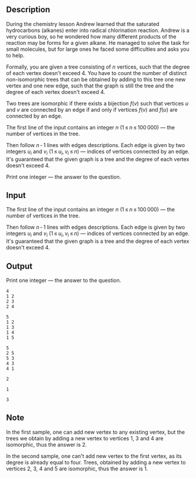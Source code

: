 ## Description

<div><p><span class="tex-font-style-it">During the chemistry lesson Andrew learned that the saturated hydrocarbons (alkanes) enter into radical chlorination reaction. Andrew is a very curious boy, so he wondered how many different products of the reaction may be forms for a given alkane. He managed to solve the task for small molecules, but for large ones he faced some difficulties and asks you to help.</span></p><p>Formally, you are given a tree consisting of <span class="tex-span"><i>n</i></span> vertices, such that the degree of each vertex doesn't exceed <span class="tex-span">4</span>. You have to count the number of distinct non-isomorphic trees that can be obtained by adding to this tree one new vertex and one new edge, such that the graph is still the tree and the degree of each vertex doesn't exceed <span class="tex-span">4</span>.</p><p>Two trees are isomorphic if there exists a bijection <span class="tex-span"><i>f</i>(<i>v</i>)</span> such that vertices <span class="tex-span"><i>u</i></span> and <span class="tex-span"><i>v</i></span> are connected by an edge if and only if vertices <span class="tex-span"><i>f</i>(<i>v</i>)</span> and <span class="tex-span"><i>f</i>(<i>u</i>)</span> are connected by an edge.</p></div><div class="input-specification"><p>The first line of the input contains an integer <span class="tex-span"><i>n</i></span> (<span class="tex-span">1 ≤ <i>n</i> ≤ 100 000</span>)&nbsp;— the number of vertices in the tree.</p><p>Then follow <span class="tex-span"><i>n</i> - 1</span> lines with edges descriptions. Each edge is given by two integers <span class="tex-span"><i>u</i><sub class="lower-index"><i>i</i></sub></span> and <span class="tex-span"><i>v</i><sub class="lower-index"><i>i</i></sub></span> (<span class="tex-span">1 ≤ <i>u</i><sub class="lower-index"><i>i</i></sub>, <i>v</i><sub class="lower-index"><i>i</i></sub> ≤ <i>n</i></span>)&nbsp;— indices of vertices connected by an edge. It's guaranteed that the given graph is a tree and the degree of each vertex doesn't exceed <span class="tex-span">4</span>.</p></div><div class="output-specification"><p>Print one integer&nbsp;— the answer to the question.</p></div>

## Input

<p>The first line of the input contains an integer <span class="tex-span"><i>n</i></span> (<span class="tex-span">1 ≤ <i>n</i> ≤ 100 000</span>)&nbsp;— the number of vertices in the tree.</p><p>Then follow <span class="tex-span"><i>n</i> - 1</span> lines with edges descriptions. Each edge is given by two integers <span class="tex-span"><i>u</i><sub class="lower-index"><i>i</i></sub></span> and <span class="tex-span"><i>v</i><sub class="lower-index"><i>i</i></sub></span> (<span class="tex-span">1 ≤ <i>u</i><sub class="lower-index"><i>i</i></sub>, <i>v</i><sub class="lower-index"><i>i</i></sub> ≤ <i>n</i></span>)&nbsp;— indices of vertices connected by an edge. It's guaranteed that the given graph is a tree and the degree of each vertex doesn't exceed <span class="tex-span">4</span>.</p>

## Output

<p>Print one integer&nbsp;— the answer to the question.</p>





```input1
4
1 2
2 3
2 4

```




```input2
5
1 2
1 3
1 4
1 5

```




```input3
5
2 5
5 3
4 3
4 1

```




```output1
2

```




```output2
1

```




```output3
3

```



## Note

<p>In the first sample, one can add new vertex to any existing vertex, but the trees we obtain by adding a new vertex to vertices <span class="tex-span">1</span>, <span class="tex-span">3</span> and <span class="tex-span">4</span> are isomorphic, thus the answer is <span class="tex-span">2</span>.</p><p>In the second sample, one can't add new vertex to the first vertex, as its degree is already equal to four. Trees, obtained by adding a new vertex to vertices <span class="tex-span">2</span>, <span class="tex-span">3</span>, <span class="tex-span">4</span> and <span class="tex-span">5</span> are isomorphic, thus the answer is <span class="tex-span">1</span>.</p>
